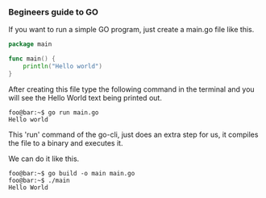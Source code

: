 ### Begineers guide to GO

If you want to run a simple GO program, just create a main.go file like this.

```go
package main

func main() {
	println("Hello world")
}
```

After creating this file type the following command in the terminal and you will see the Hello World text being printed out.

```console
foo@bar:~$ go run main.go
Hello world
```

This 'run' command of the go-cli, just does an extra step for us, it compiles the file to a binary and executes it.

We can do it like this.

```console
foo@bar:~$ go build -o main main.go
foo@bar:~$ ./main
Hello World
```

